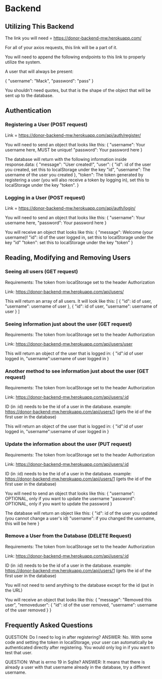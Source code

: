 # Backend

## Utilizing This Backend

The link you will need = https://donor-backend-mw.herokuapp.com/

For all of your axios requests, this link will be a part of it.

You will need to append the following endpoints to this link to properly utilize the system.

A user that will always be present:

{
    "username": "Mack",
    "password": "pass"
}

You shouldn't need quotes, but that is the shape of the object that will be sent up to the database. 

## Authentication

### Registering a User (POST request)

Link = https://donor-backend-mw.herokuapp.com/api/auth/register/ 

You will need to send an object that looks like this: 
{
    "username": Your username here, MUST be unique!
    "password": Your password here
}

The database will return with the following information inside response.data: 
{
    "message": "User created!",
    "user": {
        "id": id of the user you created, set this to localStorage under the key "id",
        "username": The username of the user you created
    },
    "token": The token generated by registering a user (you will also receive a token by logging in), set this to localStorage under the key "token".
}

### Logging in a User (POST request)

Link = https://donor-backend-mw.herokuapp.com/api/auth/login/

You will need to send an object that looks like this: 
{
    "username": Your username here,
    "password": Your password here
}

You will receive an object that looks like this:
{
    "message": Welcome (your username)!
    "id": id of the user logged in, set this to localStorage under the key "id"
    "token": set this to localStorage under the key "token"
}


## Reading, Modifying and Removing Users

### Seeing all users (GET request)

Requirements: The token from localStorage set to the header Authorization

Link: https://donor-backend-mw.herokuapp.com/api/users/

This will return an array of all users. It will look like this:
[
    {
        "id": id of user,
        "username": username of user
    },
    {
        "id": id of user,
        "username": username of user
    }
]

### Seeing information just about the user (GET request)

Requirements: The token from localStorage set to the header Authorization

Link: https://donor-backend-mw.herokuapp.com/api/users/user

This will return an object of the user that is logged in:
{
    "id":id of user logged in,
    "username":username of user logged in
}

### Another method to see information just about the user (GET request)

Requirements: The token from localStorage set to the header Authorization

Link: https://donor-backend-mw.herokuapp.com/api/users/:id

ID (in :id) needs to be the id of a user in the database.
example: https://donor-backend-mw.herokuapp.com/api/users/1 (gets the id of the first user in the database)

This will return an object of the user that is logged in:
{
    "id":id of user logged in,
    "username":username of user logged in
}

### Update the information about the user (PUT request)

Requirements: The token from localStorage set to the header Authorization

Link: https://donor-backend-mw.herokuapp.com/api/users/:id

ID (in :id) needs to be the id of a user in the database.
example: https://donor-backend-mw.herokuapp.com/api/users/1 (gets the id of the first user in the database)

You will need to send an object that looks like this: 
{
    "username": OPTIONAL, only if you want to update the username
    "password": OPTIONAL, only if you want to update the password
}

The database will return an object like this:
{
    "id": id of the user you updated (you cannot change a user's id)
    "username": if you changed the username, this will be here
}

### Remove a User from the Database (DELETE Request)

Requirements: The token from localStorage set to the header Authorization

Link: https://donor-backend-mw.herokuapp.com/api/users/:id

ID (in :id) needs to be the id of a user in the database.
example: https://donor-backend-mw.herokuapp.com/api/users/1 (gets the id of the first user in the database)

You will not need to send anything to the database except for the id (put in the URL)

You will receive an object that looks like this:
{
  "message": "Removed this user",
  "removeduser": {
    "id": id of the user removed,
    "username": username of the user removed
  }
}

## Frequently Asked Questions

QUESTION: Do I need to log in after registering?
ANSWER: No. With some code and setting the token in localStorage, your user can automatically be authenticated directly after registering. You would only log in if you want to test that user. 

QUESTION: What is errno 19 in Sqlite? 
ANSWER: It means that there is already a user with that username already in the database, try a different username. 